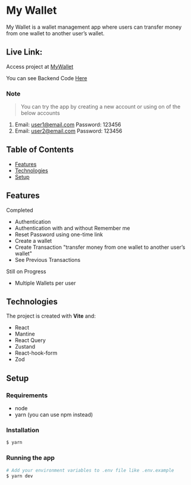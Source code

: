 # My Wallet

My Wallet is a wallet management app where users can transfer money from one wallet to another user’s wallet.

## Live Link:

Access project at [MyWallet](https://my-wallet-client-umber.vercel.app/)

You can see Backend Code [Here](https://github.com/Elalfy74/my-wallet-backend)

### Note

> You can try the app by creating a new account
> or using on of the below accounts

1. Email: user1@email.com Password: 123456
2. Email: user2@email.com Password: 123456

## Table of Contents

- [Features](#features)
- [Technologies](#technologies)
- [Setup](#setup)

## Features

Completed

- Authentication
- Authentication with and without Remember me
- Reset Password using one-time link
- Create a wallet
- Create Transaction "transfer money from one wallet to another user’s wallet"
- See Previous Transactions

Still on Progress

- Multiple Wallets per user

## Technologies

The project is created with **Vite** and:

- React
- Mantine
- React Query
- Zustand
- React-hook-form
- Zod

## Setup

### Requirements

- node
- yarn (you can use npm instead)

### Installation

```bash
$ yarn
```

### Running the app

```bash
# Add your environment variables to .env file like .env.example
$ yarn dev
```
